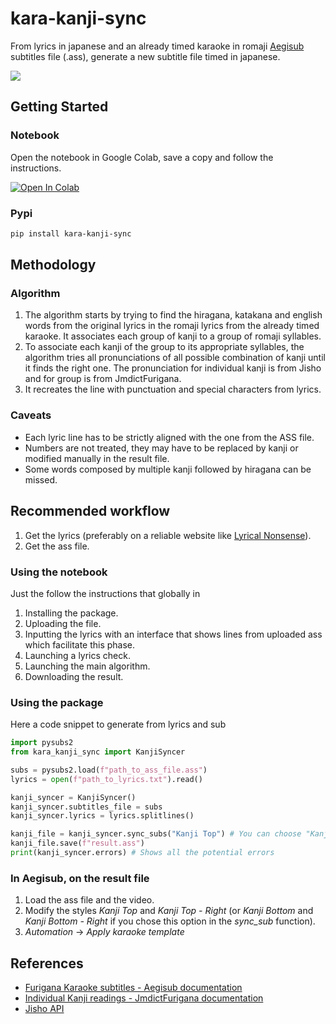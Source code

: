 # kara-kanji-sync

From lyrics in japanese and an already timed karaoke in romaji [Aegisub](https://aegisub.org) subtitles file (.ass), generate a new subtitle file timed in japanese.

<img src="transfo.png"> 

## Getting Started

### Notebook

Open the notebook in Google Colab, save a copy and follow the instructions.

<a target="_blank" href="https://colab.research.google.com/drive/1DSmXbQ1hEWcHCpubJ1s0VUeiW-fYAAjN?usp=sharing">
  <img src="https://colab.research.google.com/assets/colab-badge.svg" alt="Open In Colab"/>
</a>

### Pypi

```bash
pip install kara-kanji-sync
```

## Methodology

### Algorithm

1. The algorithm starts by trying to find the hiragana, katakana and english words from the original lyrics in the romaji lyrics from the already timed karaoke. It associates each group of kanji to a group of romaji syllables.
2. To associate each kanji of the group to its appropriate syllables, the algorithm tries all pronunciations of all possible combination of kanji until it finds the right one. The pronunciation for individual kanji is from Jisho and for group is from JmdictFurigana.
3. It recreates the line with punctuation and special characters from lyrics.

### Caveats

- Each lyric line has to be strictly aligned with the one from the ASS file.
- Numbers are not treated, they may have to be replaced by kanji or modified manually in the result file.
- Some words composed by multiple kanji followed by hiragana can be missed.

## Recommended workflow

1. Get the lyrics (preferably on a reliable website like [Lyrical Nonsense](https://www.lyrical-nonsense.com/global/)).
2. Get the ass file.

### Using the notebook

Just the follow the instructions that globally in
1. Installing the package.
2. Uploading the file.
3. Inputting the lyrics with an interface that shows lines from uploaded ass which facilitate this phase.
4. Launching a lyrics check.
5. Launching the main algorithm.
6. Downloading the result.

### Using the package

Here a code snippet to generate from lyrics and sub
```python
import pysubs2
from kara_kanji_sync import KanjiSyncer

subs = pysubs2.load(f"path_to_ass_file.ass")
lyrics = open(f"path_to_lyrics.txt").read()

kanji_syncer = KanjiSyncer()
kanji_syncer.subtitles_file = subs
kanji_syncer.lyrics = lyrics.splitlines()

kanji_file = kanji_syncer.sync_subs("Kanji Top") # You can choose "Kanji Bottom" to have the subtitles on the bottom
kanji_file.save(f"result.ass")
print(kanji_syncer.errors) # Shows all the potential errors
```

### In Aegisub, on the result file

1. Load the ass file and the video.
2. Modify the styles *Kanji Top* and *Kanji Top - Right* (or *Kanji Bottom* and *Kanji Bottom - Right* if you chose this option in the *sync_sub* function).
3. *Automation* -> *Apply karaoke template*

## References

- [Furigana Karaoke subtitles - Aegisub documentation](https://aegisub.org/docs/latest/furigana_karaoke/)
- [Individual Kanji readings - JmdictFurigana documentation](https://github.com/Doublevil/JmdictFurigana/tree/master)
- [Jisho API](https://github.com/pedroallenrevez/jisho-api)